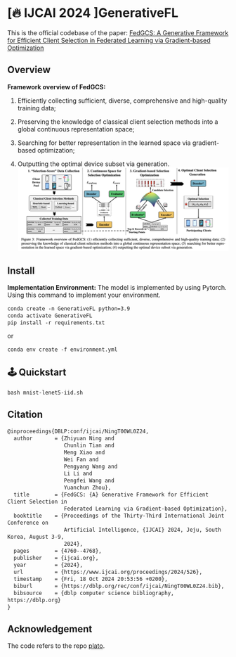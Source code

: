 # [🔥 IJCAI 2024 ]GenerativeFL
This is the official codebase of the paper:
[FedGCS: A Generative Framework for Efficient Client Selection in Federated Learning via Gradient-based Optimization](https://arxiv.org/abs/2405.06312)

## Overview
**Framework overview of FedGCS:** 

1. Efficiently collecting sufficient, diverse, comprehensive and high-quality training data; 

2. Preserving the knowledge of classical client selection methods into a global continuous representation space; 

3. Searching for better representation in the learned space via gradient-based optimization; 

4. Outputting the optimal device subset via generation.
![ Framework overview of FedGCS](figures/image.png)

## Install

**Implementation Environment:** The model is implemented by using Pytorch. Using this command to implement your environment.
```
conda create -n GenerativeFL python=3.9
conda activate GenerativeFL
pip install -r requirements.txt
```

or
```
conda env create -f environment.yml
```

## 🕹️ Quickstart

```
bash mnist-lenet5-iid.sh
```


## Citation
```
@inproceedings{DBLP:conf/ijcai/NingT00WL0Z24,
  author       = {Zhiyuan Ning and
                  Chunlin Tian and
                  Meng Xiao and
                  Wei Fan and
                  Pengyang Wang and
                  Li Li and
                  Pengfei Wang and
                  Yuanchun Zhou},
  title        = {FedGCS: {A} Generative Framework for Efficient Client Selection in
                  Federated Learning via Gradient-based Optimization},
  booktitle    = {Proceedings of the Thirty-Third International Joint Conference on
                  Artificial Intelligence, {IJCAI} 2024, Jeju, South Korea, August 3-9,
                  2024},
  pages        = {4760--4768},
  publisher    = {ijcai.org},
  year         = {2024},
  url          = {https://www.ijcai.org/proceedings/2024/526},
  timestamp    = {Fri, 18 Oct 2024 20:53:56 +0200},
  biburl       = {https://dblp.org/rec/conf/ijcai/NingT00WL0Z24.bib},
  bibsource    = {dblp computer science bibliography, https://dblp.org}
}
```
## Acknowledgement
The code refers to the repo [plato](https://github.com/TL-System/plato).